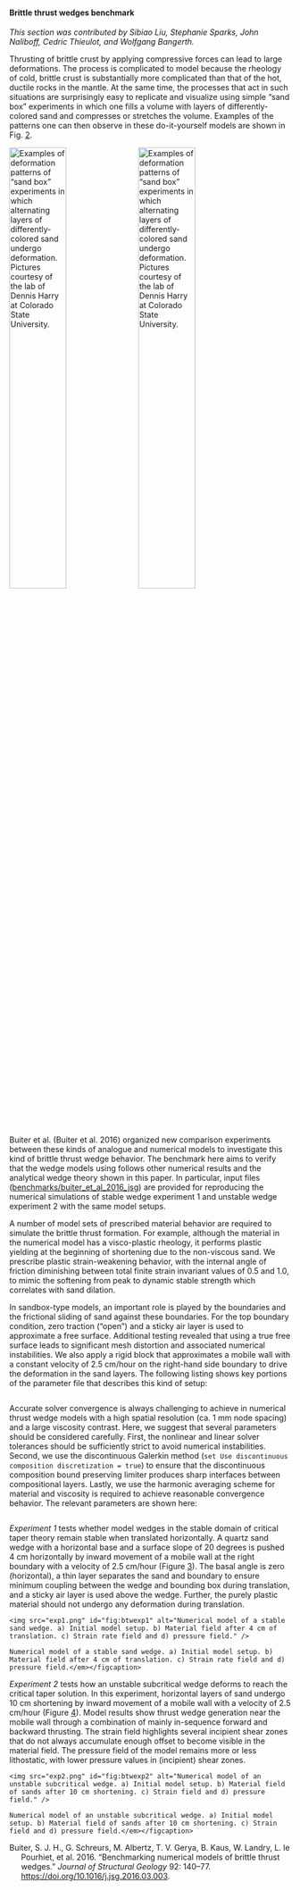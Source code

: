 #### Brittle thrust wedges benchmark

*This section was contributed by Sibiao Liu, Stephanie Sparks, John Naliboff,
Cedric Thieulot, and Wolfgang Bangerth.*

Thrusting of brittle crust by applying compressive forces can lead to large
deformations. The process is complicated to model because the rheology of
cold, brittle crust is substantially more complicated than that of the hot,
ductile rocks in the mantle. At the same time, the processes that act in such
situations are surprisingly easy to replicate and visualize using simple
&ldquo;sand box&rdquo; experiments in which one fills a volume with layers of
differently-colored sand and compresses or stretches the volume. Examples of
the patterns one can then observe in these do-it-yourself models are shown in
Fig.&nbsp;[2][].

<img src="cookbooks/benchmarks/buiter_et_al_2016_jsg/doc/real-sandbox-1.jpg" title="fig:" id="fig:sandbox-images" style="width:45.0%" alt="Examples of deformation patterns of &#x201C;sand box&#x201D; experiments in which alternating layers of differently-colored sand undergo deformation. Pictures courtesy of the lab of Dennis Harry at Colorado State University." />
<img src="cookbooks/benchmarks/buiter_et_al_2016_jsg/doc/real-sandbox-2.jpg" title="fig:" id="fig:sandbox-images" style="width:45.0%" alt="Examples of deformation patterns of &#x201C;sand box&#x201D; experiments in which alternating layers of differently-colored sand undergo deformation. Pictures courtesy of the lab of Dennis Harry at Colorado State University." />

Buiter et al.&nbsp;(Buiter et al. 2016) organized new comparison experiments
between these kinds of analogue and numerical models to investigate this kind
of brittle thrust wedge behavior. The benchmark here aims to verify that the
wedge models using follows other numerical results and the analytical wedge
theory shown in this paper. In particular, input files
([benchmarks/buiter_et_al_2016_jsg][]) are provided for reproducing the
numerical simulations of stable wedge experiment 1 and unstable wedge
experiment 2 with the same model setups.

A number of model sets of prescribed material behavior are required to
simulate the brittle thrust formation. For example, although the material in
the numerical model has a visco-plastic rheology, it performs plastic yielding
at the beginning of shortening due to the non-viscous sand. We prescribe
plastic strain-weakening behavior, with the internal angle of friction
diminishing between total finite strain invariant values of 0.5 and 1.0, to
mimic the softening from peak to dynamic stable strength which correlates with
sand dilation.

In sandbox-type models, an important role is played by the boundaries and the
frictional sliding of sand against these boundaries. For the top boundary
condition, zero traction (&ldquo;open&rdquo;) and a sticky air layer is used
to approximate a free surface. Additional testing revealed that using a true
free surface leads to significant mesh distortion and associated numerical
instabilities. We also apply a rigid block that approximates a mobile wall
with a constant velocity of 2.5 cm/hour on the right-hand side boundary to
drive the deformation in the sand layers. The following listing shows key
portions of the parameter file that describes this kind of setup:

``` prmfile
```

Accurate solver convergence is always challenging to achieve in numerical
thrust wedge models with a high spatial resolution (ca. 1 mm node spacing) and
a large viscosity contrast. Here, we suggest that several parameters should be
considered carefully. First, the nonlinear and linear solver tolerances should
be sufficiently strict to avoid numerical instabilities. Second, we use the
discontinuous Galerkin method
(`set Use discontinuous composition discretization = true`) to ensure that the
discontinuous composition bound preserving limiter produces sharp interfaces
between compositional layers. Lastly, we use the harmonic averaging scheme for
material and viscosity is required to achieve reasonable convergence behavior.
The relevant parameters are shown here:

``` prmfile
```

*Experiment 1* tests whether model wedges in the stable domain of critical
taper theory remain stable when translated horizontally. A quartz sand wedge
with a horizontal base and a surface slope of 20 degrees is pushed 4 cm
horizontally by inward movement of a mobile wall at the right boundary with a
velocity of 2.5 cm/hour (Figure&nbsp;[3][]). The basal angle is zero
(horizontal), a thin layer separates the sand and boundary to ensure minimum
coupling between the wedge and bounding box during translation, and a sticky
air layer is used above the wedge. Further, the purely plastic material should
not undergo any deformation during translation.

<div class="center">

```{figure-md}
<img src="exp1.png" id="fig:btwexp1" alt="Numerical model of a stable sand wedge. a) Initial model setup. b) Material field after 4 cm of translation. c) Strain rate field and d) pressure field." />

Numerical model of a stable sand wedge. a) Initial model setup. b) Material field after 4 cm of translation. c) Strain rate field and d) pressure field.</em></figcaption>
```

</div>

*Experiment 2* tests how an unstable subcritical wedge deforms to reach the
critical taper solution. In this experiment, horizontal layers of sand undergo
10 cm shortening by inward movement of a mobile wall with a velocity of 2.5
cm/hour (Figure&nbsp;[4][]). Model results show thrust wedge generation near
the mobile wall through a combination of mainly in-sequence forward and
backward thrusting. The strain field highlights several incipient shear zones
that do not always accumulate enough offset to become visible in the material
field. The pressure field of the model remains more or less lithostatic, with
lower pressure values in (incipient) shear zones.

<div class="center">

```{figure-md}
<img src="exp2.png" id="fig:btwexp2" alt="Numerical model of an unstable subcritical wedge. a) Initial model setup. b) Material field of sands after 10 cm shortening. c) Strain field and d) pressure field." />

Numerical model of an unstable subcritical wedge. a) Initial model setup. b) Material field of sands after 10 cm shortening. c) Strain field and d) pressure field.</em></figcaption>
```

</div>

<div id="refs" class="references csl-bib-body hanging-indent">

<div id="ref-buiter16" class="csl-entry">

Buiter, S. J. H., G. Schreurs, M. Albertz, T. V. Gerya, B. Kaus, W. Landry, L.
le Pourhiet, et al. 2016. &ldquo;<span class="nocase">Benchmarking numerical
models of brittle thrust wedges</span>.&rdquo; *Journal of Structural Geology*
92: 140&ndash;77. <https://doi.org/10.1016/j.jsg.2016.03.003>.

</div>

</div>

  [2]: #fig:sandbox-images
  [benchmarks/buiter_et_al_2016_jsg]: benchmarks/buiter_et_al_2016_jsg
  [3]: #fig:btwexp1
  [4]: #fig:btwexp2

